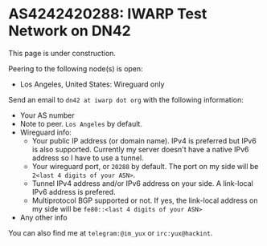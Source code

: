 # AS4242420288: IWARP Test Network on DN42


This page is under construction.

Peering to the following node(s) is open:
- Los Angeles, United States: Wireguard only

Send an email to `dn42 at iwarp dot org` with the following information:
- Your AS number
- Note to peer. `Los Angeles` by default.
- Wireguard info:
  - Your public IP address (or domain name). IPv4 is preferred but IPv6 is also supported. Currently my server doesn't have a native IPv6 address so I have to use a tunnel.
  - Your wireguard port, or `20288` by default. The port on my side will be `2<last 4 digits of your ASN>`.
  - Tunnel IPv4 address and/or IPv6 address on your side. A link-local IPv6 address is prefered.
  - Multiprotocol BGP supported or not. If yes, the link-local address on my side will be `fe80::<last 4 digits of your ASN>`
- Any other info

You can also find me at `telegram:@im_yux` or `irc:yux@hackint`.
